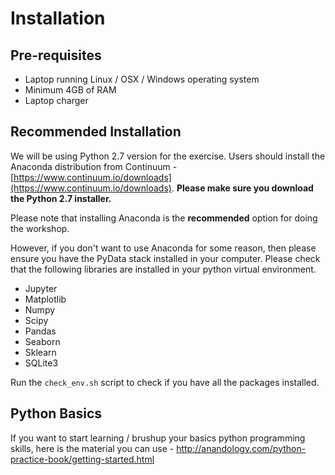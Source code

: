 # Installation

## Pre-requisites
* Laptop running Linux / OSX / Windows operating system
* Minimum 4GB of RAM
* Laptop charger

## Recommended Installation
We will be using Python 2.7 version for the exercise. Users should install the Anaconda distribution from Continuum - [https://www.continuum.io/downloads](https://www.continuum.io/downloads). **Please make sure you download the Python 2.7 installer.**

Please note that installing Anaconda is the **recommended** option for doing the workshop.


However, if you don't want to use Anaconda for some reason, then please ensure you have the PyData stack installed in your computer. Please check that the following libraries are installed in your python virtual environment.

* Jupyter
* Matplotlib
* Numpy
* Scipy
* Pandas
* Seaborn
* Sklearn
* SQLite3

Run the `check_env.sh` script to check if you have all the packages installed.

## Python Basics
If you want to start learning / brushup your basics python programming skills, here is the material you can use - http://anandology.com/python-practice-book/getting-started.html